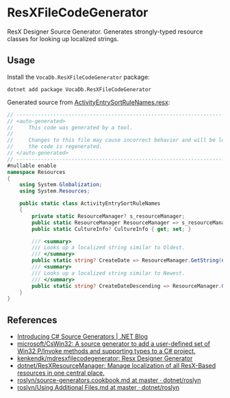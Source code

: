 # ResXFileCodeGenerator
ResX Designer Source Generator. Generates strongly-typed resource classes for looking up localized strings.

## Usage

Install the `VocaDb.ResXFileCodeGenerator` package:

```psl
dotnet add package VocaDb.ResXFileCodeGenerator
```

Generated source from [ActivityEntrySortRuleNames.resx](https://github.com/VocaDB/vocadb/blob/6ac18dd2981f82100c8c99566537e4916920219e/VocaDbWeb.Resources/App_GlobalResources/ActivityEntrySortRuleNames.resx):

```cs
// ------------------------------------------------------------------------------
// <auto-generated>
//     This code was generated by a tool.
//
//     Changes to this file may cause incorrect behavior and will be lost if
//     the code is regenerated.
// </auto-generated>
// ------------------------------------------------------------------------------
#nullable enable
namespace Resources
{
    using System.Globalization;
    using System.Resources;

    public static class ActivityEntrySortRuleNames
    {
        private static ResourceManager? s_resourceManager;
        public static ResourceManager ResourceManager => s_resourceManager ?? (s_resourceManager = new ResourceManager("VocaDb.Web.App_GlobalResources.ActivityEntrySortRuleNames", typeof(ActivityEntrySortRuleNames).Assembly));
        public static CultureInfo? CultureInfo { get; set; }

        /// <summary>
        /// Looks up a localized string similar to Oldest.
        /// </summary>
        public static string? CreateDate => ResourceManager.GetString(nameof(CreateDate), CultureInfo);
        /// <summary>
        /// Looks up a localized string similar to Newest.
        /// </summary>
        public static string? CreateDateDescending => ResourceManager.GetString(nameof(CreateDateDescending), CultureInfo);
    }
}
```

## References
- [Introducing C# Source Generators | .NET Blog](https://devblogs.microsoft.com/dotnet/introducing-c-source-generators/)
- [microsoft/CsWin32: A source generator to add a user-defined set of Win32 P/Invoke methods and supporting types to a C# project.](https://github.com/microsoft/cswin32)
- [kenkendk/mdresxfilecodegenerator: Resx Designer Generator](https://github.com/kenkendk/mdresxfilecodegenerator)
- [dotnet/ResXResourceManager: Manage localization of all ResX-Based resources in one central place.](https://github.com/dotnet/ResXResourceManager)
- [roslyn/source-generators.cookbook.md at master · dotnet/roslyn](https://github.com/dotnet/roslyn/blob/master/docs/features/source-generators.cookbook.md)
- [roslyn/Using Additional Files.md at master · dotnet/roslyn](https://github.com/dotnet/roslyn/blob/master/docs/analyzers/Using%20Additional%20Files.md)

